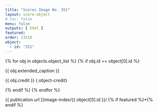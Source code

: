 ```yaml
---
title: "Scores Image No. 351"
layout: score-object
# toc: false
menu: false
outputs: [ html ]
featured: 
order: 13510
object:
  - id: "351"
---
```


{% for obj in objects.object_list %}
{% if obj.id == object[0].id %}

{{ obj.extended_caption }}

{{ obj.credit }} {.object-credit}

{% endif %}
{% endfor %}

<div class="object-credit object-url is-print-only">

{{ publication.url }}image-index/{{ object[0].id }}/ {% if featured %}*{% endif %}

</div>
